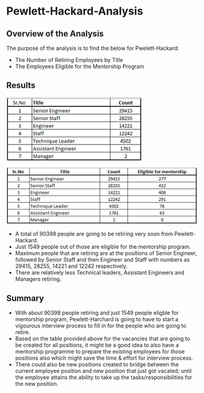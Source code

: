 # Pewlett-Hackard-Analysis
## **Overview of the Analysis**
The purpose of the analysis is to find the below for Pwelett-Hackard:
* The Number of Retiring Employees by Title
* The Employees Eligible for the Mentorship Program

## **Results**

![Retiring_Titles](Data/Retiring_titles.png)

![Retiring_Titles_With_Mentorship_Eligibility](Data/Retiring_Titles_Mentopship_Eligibility.png)

* A total of 90398 people are going to be retiring very soon from Pewlett-Hackard.
* Just 1549 people out of those are eligible for the mentorship program.
* Maximum people that are retiring are at the positions of Senior Engineer, followed by Senior Staff and then Engineer and Staff with numbers as 29415, 28255, 14221 and 12242 respectively. 
* There are relatively less Technical leaders, Assistant Engineers and Managers retiring.

##  **Summary**
* With about 90398 people retiring and just 1549 people eligble for mentorship program, Pewlett-Harchard is going to have to start a vigourous interview process to fill in for the people who are going to retire.
* Based on the table provided above for the vacancies that are going to be created for all positions, it might be a good idea to also have a mentorship programme to prepare the existing employees for those positions also which might save the time & effort for interview process.
* There could also be new positions created to bridge between the current employee position and new position that just got vacated; until the employee attains the ability to take up the tasks/responsibilities for the new position.
